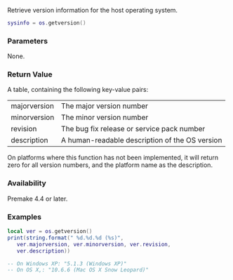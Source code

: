 Retrieve version information for the host operating system.

```lua
sysinfo = os.getversion()
```

### Parameters ###

None.

### Return Value ###

A table, containing the following key-value pairs:

|               |                                                   |
|---------------|---------------------------------------------------|
| majorversion  | The major version number                          |
| minorversion  | The minor version number                          |
| revision      | The bug fix release or service pack number        |
| description   | A human-readable description of the OS version    |

On platforms where this function has not been implemented, it will return zero for all version numbers, and the platform name as the description.


### Availability ###

Premake 4.4 or later.


### Examples ###

```lua
local ver = os.getversion()
print(string.format(" %d.%d.%d (%s)",
   ver.majorversion, ver.minorversion, ver.revision,
   ver.description))

-- On Windows XP: "5.1.3 (Windows XP)"
-- On OS X,: "10.6.6 (Mac OS X Snow Leopard)"
```
